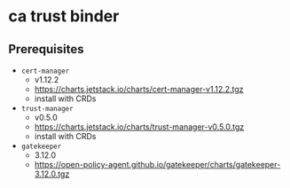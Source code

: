 # ca trust binder

## Prerequisites
- `cert-manager`
  - v1.12.2
  - https://charts.jetstack.io/charts/cert-manager-v1.12.2.tgz
  - install with CRDs
- `trust-manager`
  - v0.5.0
  - https://charts.jetstack.io/charts/trust-manager-v0.5.0.tgz
  - install with CRDs
- `gatekeeper`
  - 3.12.0
  - https://open-policy-agent.github.io/gatekeeper/charts/gatekeeper-3.12.0.tgz
